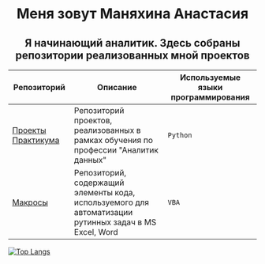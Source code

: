 # <div align="center"><b> Меня зовут Маняхина Анастасия</b></div>
## <div align="center"><b> Я начинающий аналитик. Здесь собраны репозитории реализованных мной проектов </b></div>


**Репозиторий** | **Описание** | **Используемые языки программирования**
--- | --- | ---
[Проекты Практикума](https://github.com/AnaMiMan/AnaMiYP) | Репозиторий проектов, реализованных в рамках обучения по профессии "Аналитик данных" | `Python`
[Макросы](https://github.com/AnaMiMan/anamivba) | Репозиторий, содержащий элементы кода, используемого для автоматизации рутинных задач в MS Excel, Word | `VBA`


[![Top Langs](https://github-readme-stats.vercel.app/api/top-langs/?username=AnaMiMan)](https://github.com/AnaMiMan/github-readme-stats)
<!--
**AnaMiMan/AnaMiMan** is a ✨ _special_ ✨ repository because its `README.md` (this file) appears on your GitHub profile.
Here are some ideas to get you started:

- 🔭 I’m currently working on ...
- 🌱 I’m currently learning ...
- 👯 I’m looking to collaborate on ...
- 🤔 I’m looking for help with ...
- 💬 Ask me about ...
- 📫 How to reach me: ...
- 😄 Pronouns: ...
- ⚡ Fun fact: ...
-->
